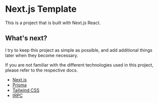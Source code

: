 # Next.js Template

This is a project that is built with Next.js React.

## What's next?

I try to keep this project as simple as possible, and add additional things later when they become
necessary.

If you are not familiar with the different technologies used in this project, please refer to the
respective docs.

- [Next.js](https://nextjs.org)
- [Prisma](https://prisma.io)
- [Tailwind CSS](https://tailwindcss.com)
- [tRPC](https://trpc.io)
